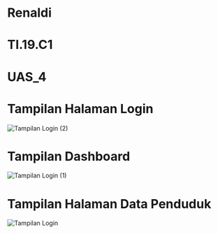 # Renaldi
# TI.19.C1
# UAS_4
# Tampilan Halaman Login
![Tampilan Login (2)](https://user-images.githubusercontent.com/81818422/126884154-e8437897-5b5c-4e4c-83e5-2fa7fef554a2.png)
# Tampilan Dashboard
![Tampilan Login (1)](https://user-images.githubusercontent.com/81818422/126884163-a159b9ba-a8d9-4b37-898f-7e7b79d9a1d2.png)
# Tampilan Halaman Data Penduduk
![Tampilan Login](https://user-images.githubusercontent.com/81818422/126884172-7eb11137-d36b-4d02-9ed2-b0712485bc33.png)

